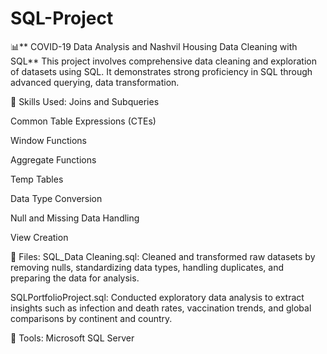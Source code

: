 # SQL-Project

📊** COVID-19 Data Analysis and Nashvil Housing Data Cleaning with SQL**
This project involves comprehensive data cleaning and exploration of datasets using SQL. It demonstrates strong proficiency in SQL through advanced querying, data transformation.


🧰 Skills Used:
Joins and Subqueries

Common Table Expressions (CTEs)

Window Functions

Aggregate Functions

Temp Tables

Data Type Conversion

Null and Missing Data Handling

View Creation

📁 Files:
SQL_Data Cleaning.sql: Cleaned and transformed raw datasets by removing nulls, standardizing data types, handling duplicates, and preparing the data for analysis.

SQLPortfolioProject.sql: Conducted exploratory data analysis to extract insights such as infection and death rates, vaccination trends, and global comparisons by continent and country.


🧪 Tools:
Microsoft SQL Server
